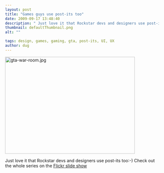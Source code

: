 ```yaml
---
layout: post
title: "Games guys use post-its too"
date: 2009-09-17 13:48:40
description: " Just love it that Rockstar devs and designers use post-its too -- -) Check out the whole series on the Flickr slide show&#8230;"
thumbnail: defaultThumbnail.png
alt: ""

tags: design, games, gaming, gta, post-its, UI, UX
author: dug
---
```


<p><a href="http://www.donkeyontheedge.com/assets_c/2009/09/gta-war-room-88.html" onclick="window.open('http://www.donkeyontheedge.com/assets_c/2009/09/gta-war-room-88.html','popup','width=640,height=480,scrollbars=no,resizable=no,toolbar=no,directories=no,location=no,menubar=no,status=no,left=0,top=0'); return false"><img src="http://www.donkeyontheedge.com/assets_c/2009/09/gta-war-room-thumb-425x318-88.jpg" width="425" height="318" alt="gta-war-room.jpg"  style="" /></a></p>

<p>Just love it that Rockstar devs and designers use post-its too:-) Check out the whole series on the <a href="http://www.flickr.com/photos/mashed_potatoe/sets/72157594483800564/">Flickr slide show</a></p>
